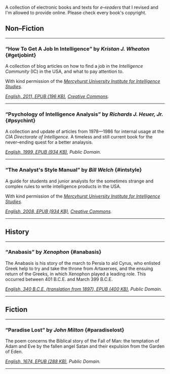 A collection of electronic books and texts for *e–readers* that I revised and I'm allowed to provide online. Please check every book's copyright.


## Non–Fiction

****

### <q>How To Get A Job In Intelligence</q> by <cite>Kristan J. Wheaton</cite> {#getjobint}

A collection of blog articles on how to find a job in the *Intelligence Community* (IC) in the USA, and what to pay attention to.

With kind permission of the [*Mercyhurst University Institute for Intelligence Studies*][2].

*[English, 2011, EPUB (196 KB)][3], [Creative Commons][4].*

****

### <q>Psychology of Intelligence Analysis</q> by <cite>Richards J. Heuer, Jr.</cite> {#psychint}

A collection and update of articles from 1978—1986 for internal usage at the *CIA Directorate of Intelligence*. A timeless and still current book for the never–ending quest for a better analaysis.

*[English, 1999, EPUB (934 KB)][6], Public Domain.*

****

### <q>The Analyst's Style Manual</q> by <cite>Bill Welch</cite> {#intstyle}

A guide for students and junior analysts for the sometimes strange and complex rules to write intelligence products in the USA.

With kind permission of the [*Mercyhurst University Institute for Intelligence Studies*][8].

*[English, 2008, EPUB (934 KB)][9], [Creative Commons][4].*

****



## History

****

### <q>Anabasis</q> by <cite>Xenophon</cite> {#anabasis}

The Anabasis is his story of the march to Persia to aid Cyrus, who enlisted Greek help to try and take the throne from Artaxerxes, and the ensuing return of the Greeks, in which Xenophon played a leading role. This occurred between 401 B.C.E. and March 399 B.C.E.

*[English, 340 B.C.E. (translation from 1897), EPUB (400 KB)][11], Public Domain.*

****


## Fiction

****

### <q>Paradise Lost</q> by <cite>John Milton</cite> {#paradiselost}

The poem concerns the Biblical story of the Fall of Man: the temptation of Adam and Eve by the fallen angel Satan and their expulsion from the Garden of Eden.

*[English, 1674, EPUB (288 KB)][13], Public Domain.*

****

[1]:  https://systempunkt.net/wp-content/uploads/sites/2/kristan_j_wheaton_-_how_to_get_a_job_in_intelligence.epub "Kristan J. Wheaton — How To Get A Job In Intelligence (EPUB, 196 KB, Creative Commons)"
[2]:  http://www.theridgeschool.org/ "Institute For Intelligence Studies At Mercyhurst"
[3]:  https://systempunkt.net/wp-content/uploads/sites/2/kristan_j_wheaton_-_how_to_get_a_job_in_intelligence.epub "Kristan J. Wheaton — How To Get A Job In Intelligence (EPUB, 196 KB, Creative Commons)"
[4]:  http://creativecommons.org/licenses/by-nc-nd/3.0/ "Creative Commons"
[5]:  https://systempunkt.net/wp-content/uploads/sites/2/richards_j_heuer_jr_-_psychology_of_intelligence_analysis.epub "Richards J. Heuer, Jr. — Psychology of Intelligence Analysis (EPUB, 934 KB, Public Domain)"
[6]:  https://systempunkt.net/wp-content/uploads/sites/2/richards_j_heuer_jr_-_psychology_of_intelligence_analysis.epub "Richards J. Heuer, Jr. — Psychology of Intelligence Analysis (EPUB, 934 KB, Public Domain)"
[7]:  https://systempunkt.net/wp-content/uploads/sites/2/richards_j_heuer_jr_-_psychology_of_intelligence_analysis.epub "Richards J. Heuer, Jr. — Psychology of Intelligence Analysis (EPUB, 934 KB, Public Domain)"
[8]:  http://www.theridgeschool.org/ "Institute For Intelligence Studies At Mercyhurst"
[9]:  https://systempunkt.net/wp-content/uploads/sites/2/bill_welch_-_the_analysts_style_manual.epub "Bill Welch — The Analyst's Style Manual (EPUB, 2,5 MB, Creative Commons"
[10]: https://systempunkt.net/wp-content/uploads/sites/2/xenophon_-_anabasis.epub "Xenophon — Anabasis (EPUB, 400 KB, Public Domain)"
[11]: https://systempunkt.net/wp-content/uploads/sites/2/xenophon_-_anabasis.epub "Xenophon — Anabasis (EPUB, 400 KB, Public Domain)"
[12]: https://systempunkt.net/wp-content/uploads/sites/2/john_milton_-_paradise_lost.epub "John Milton — Paradise Lost (EPUB, 288 KB, Public Domain)"
[13]: https://systempunkt.net/wp-content/uploads/sites/2/john_milton_-_paradise_lost.epub "John Milton — Paradise Lost (EPUB, 288 KB, Public Domain)"